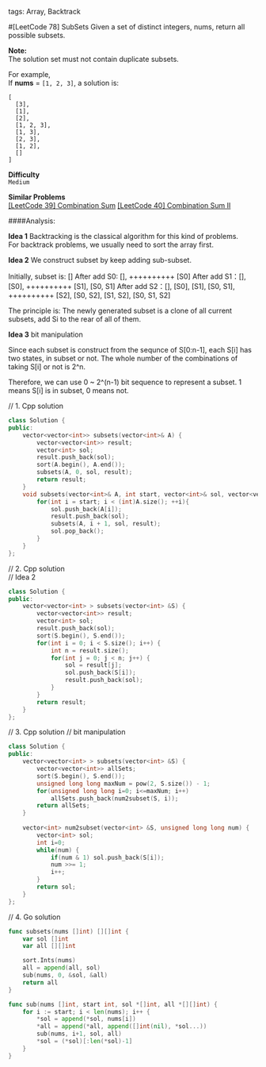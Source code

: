 tags: Array, Backtrack

#[LeetCode 78] SubSets
Given a set of distinct integers, nums, return all possible subsets.

**Note:**  
The solution set must not contain duplicate subsets.

For example,  
If **nums** = `[1, 2, 3]`, a solution is:

    [
      [3],
      [1],
      [2],
      [1, 2, 3],
      [1, 3],
      [2, 3],
      [1, 2],
      []
    ]

**Difficulty**  
`Medium`

**Similar Problems**  
[[LeetCode 39] Combination Sum]()
[[LeetCode 40] Combination Sum II]()

####Analysis:

**Idea 1**
Backtracking is the classical algorithm for this kind of problems.   
For backtrack problems, we usually need to sort the array first.


**Idea 2**
We construct subset by keep adding sub-subset.

Initially, subset is: []
After add S0: [], ++++++++++ [S0]
After add S1：[], [S0], ++++++++++ [S1], [S0, S1]
After add S2：[], [S0], [S1], [S0, S1], ++++++++++ [S2], [S0, S2], [S1, S2], [S0, S1, S2]

The principle is:
The newly generated subset is a clone of all current subsets, add Si to the rear of all of them.

**Idea 3**
bit manipulation

Since each subset is construct from the sequnce of S[0:n-1], each S[i] has two states, in subset or not. The whole number of the combinations of
taking S[i] or not is 2^n.

Therefore, we can use 0 ~ 2^(n-1) bit sequence to represent a subset.
1 means S[i] is in subset, 0 means not.


// 1. Cpp solution

```cpp
class Solution {
public:
    vector<vector<int>> subsets(vector<int>& A) {
        vector<vector<int>> result;
        vector<int> sol;
        result.push_back(sol);
        sort(A.begin(), A.end());
        subsets(A, 0, sol, result);
        return result;
    }
    void subsets(vector<int>& A, int start, vector<int>& sol, vector<vector<int>>& result){
        for(int i = start; i < (int)A.size(); ++i){
            sol.push_back(A[i]);
            result.push_back(sol);
            subsets(A, i + 1, sol, result);
            sol.pop_back();
        }
    }
};
```

// 2. Cpp solution  
// Idea 2

```cpp
class Solution {
public:
    vector<vector<int> > subsets(vector<int> &S) {
        vector<vector<int>> result;
        vector<int> sol;
        result.push_back(sol);
        sort(S.begin(), S.end());
        for(int i = 0; i < S.size(); i++) {
            int n = result.size();
            for(int j = 0; j < n; j++) {
                sol = result[j];
                sol.push_back(S[i]);
                result.push_back(sol);
            }
        }
        return result;
    }
};
```

// 3. Cpp solution
// bit manipulation

```cpp
class Solution {
public:
    vector<vector<int> > subsets(vector<int> &S) {
        vector<vector<int>> allSets;
        sort(S.begin(), S.end());
        unsigned long long maxNum = pow(2, S.size()) - 1;
        for(unsigned long long i=0; i<=maxNum; i++) 
            allSets.push_back(num2subset(S, i));
        return allSets;
    }
    
    vector<int> num2subset(vector<int> &S, unsigned long long num) {
        vector<int> sol;
        int i=0;
        while(num) {
            if(num & 1) sol.push_back(S[i]);
            num >>= 1;
            i++;
        }
        return sol;
    }
};
```

// 4. Go solution

```go
func subsets(nums []int) [][]int {
    var sol []int
    var all [][]int

    sort.Ints(nums)
    all = append(all, sol)
    sub(nums, 0, &sol, &all)
    return all
}

func sub(nums []int, start int, sol *[]int, all *[][]int) {
    for i := start; i < len(nums); i++ {
        *sol = append(*sol, nums[i])
        *all = append(*all, append([]int(nil), *sol...))
        sub(nums, i+1, sol, all)
        *sol = (*sol)[:len(*sol)-1]
    }
}
```

